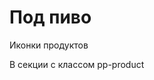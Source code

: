 # Под пиво

Иконки продуктов 

В секции с классом pp-product

<section data-pp-filter="cow" class="pp-product...
pp-marker-icon pp-icon-cow
